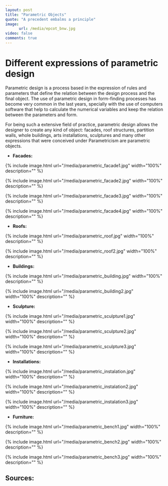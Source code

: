 ```yaml
---
layout: post
title: "Parametric Objects"
quote: "A precedent embalms a principle"
image:
      url: /media/epcot_bnw.jpg
video: false
comments: true
---
```


# Different expressions of parametric design

Parametric design is a process based in the expression of rules and parameters that define the relation between the design process and the final object. The use of parametric design in form-finding processes has become very common in the last years, specially with the use of computers software that help to calculate the numerical variables and keep the relation between the parameters and form. 

For being such a extensive field of practice, parametric design allows the designer to create any kind of object: facades, roof structures, partition walls, whole buildings, arts installations, sculptures and many other expressions that were conceived under Parametricism are parametric objects.

- **Facades:**

{% include image.html url="/media/parametric_facade1.jpg" width="100%" description="" %}

{% include image.html url="/media/parametric_facade2.jpg" width="100%" description="" %}

{% include image.html url="/media/parametric_facade3.jpg" width="100%" description="" %}

{% include image.html url="/media/parametric_facade4.jpg" width="100%" description="" %}


- **Roofs:**

{% include image.html url="/media/parametric_roof.jpg" width="100%" description="" %}

{% include image.html url="/media/parametric_roof2.jpg" width="100%" description="" %}

- **Buildings:**

{% include image.html url="/media/parametric_building.jpg" width="100%" description="" %}

{% include image.html url="/media/parametric_building2.jpg" width="100%" description="" %}

- **Sculpture:**

{% include image.html url="/media/parametric_sculpture1.jpg" width="100%" description="" %}

{% include image.html url="/media/parametric_sculpture2.jpg" width="100%" description="" %}

{% include image.html url="/media/parametric_sculpture3.jpg" width="100%" description="" %}

- **Installations:**

{% include image.html url="/media/parametric_instalation.jpg" width="100%" description="" %}

{% include image.html url="/media/parametric_instalation2.jpg" width="100%" description="" %}

{% include image.html url="/media/parametric_instalation3.jpg" width="100%" description="" %}

- **Furniture:**

{% include image.html url="/media/parametric_bench1.jpg" width="100%" description="" %}

{% include image.html url="/media/parametric_bench2.jpg" width="100%" description="" %}

{% include image.html url="/media/parametric_bench3.jpg" width="100%" description="" %}



## Sources:





